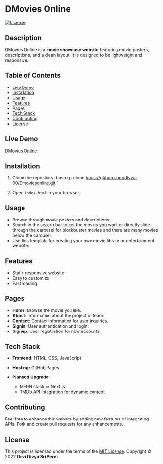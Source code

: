 
# DMovies Online

[![License](https://img.shields.io/badge/license-MIT-blue.svg)](https://opensource.org/licenses/MIT)

## Description

DMovies Online is a **movie showcase website** featuring movie posters, descriptions, and a clean layout. It is designed to be lightweight and responsive.

## Table of Contents

- [Live Demo](#live-demo)
- [Installation](#installation)
- [Usage](#usage)
- [Features](#features)
- [Pages](#pages)
- [Tech Stack](#tech-stack)
- [Contributing](#contributing)
- [License](#license)

## Live Demo

[DMovies Online](https://divya-00.github.io/Dmoviesonline/)

## Installation

1. Clone the repository:
   bash
   git clone https://github.com/divya-00/Dmoviesonline.git
`

2. Open `index.html` in your browser.

## Usage

* Browse through movie posters and descriptions.
* Search in the seacrh bar to get the movies you want or directly slide through the carousel for blockbuster movies and there are many movies below the carousel.
* Use this template for creating your own movie library or entertainment website.

## Features

* Static responsive website
* Easy to customize
* Fast loading

## Pages

- **Home**: Browse the movie you like.
- **About**: Information about the project or team.
- **Contact**: Contact information for user inquiries.
- **Signin**: User authentication and login.
- **Signup**: User registration for new accounts.

## Tech Stack

* **Frontend:** HTML, CSS, JavaScript
* **Hosting:** GitHub Pages
* **Planned Upgrade:**

  * MERN stack or Next.js
  * TMDb API integration for dynamic content

## Contributing

Feel free to enhance this website by adding new features or integrating APIs. Fork and create pull requests for any enhancements.

## License

This project is licensed under the terms of the [MIT License](LICENSE).
Copyright © 2022 **Devi Divya Sri Perni**

